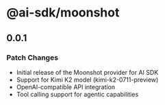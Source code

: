 # @ai-sdk/moonshot

## 0.0.1

### Patch Changes

- Initial release of the Moonshot provider for AI SDK
- Support for Kimi K2 model (kimi-k2-0711-preview)
- OpenAI-compatible API integration
- Tool calling support for agentic capabilities
